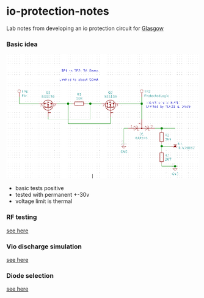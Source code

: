 # io-protection-notes

Lab notes from developing an io protection circuit for [Glasgow](https://github.com/GlasgowEmbedded/Glasgow)

### Basic idea

![](initial-schematics/schematics.png)

  - basic tests positive
  - tested with permanent +-30v
  - voltage limit is thermal

### RF testing

[see here](rf-tests/README.md)

### Vio discharge simulation

[see here](vio-discharge-sim/README.md)

### Diode selection

[see here](diode-selection/README.md)

